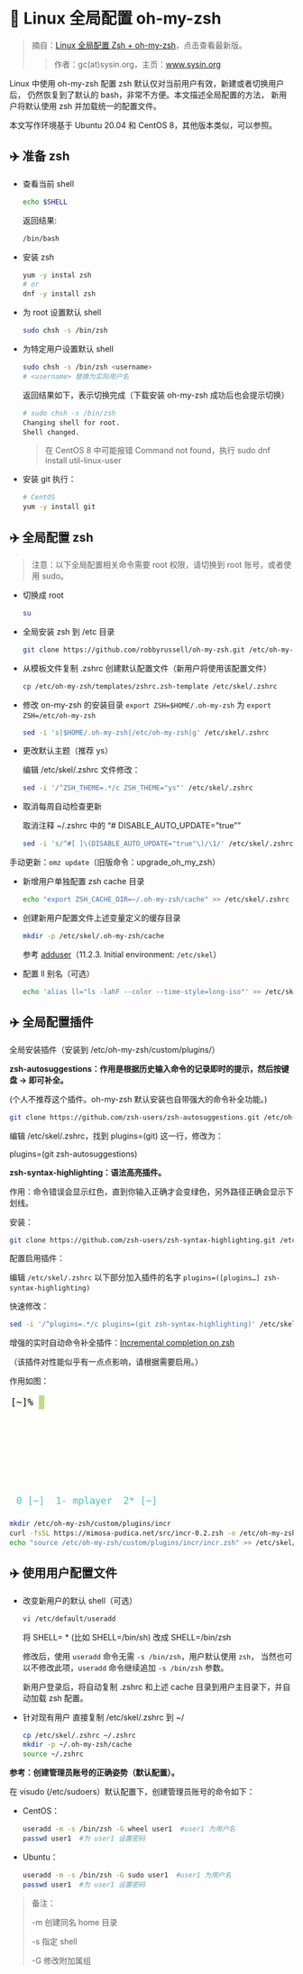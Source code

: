 # 🚀 Linux 全局配置 oh-my-zsh

> 摘自：[Linux 全局配置 Zsh + oh-my-zsh][link001]，点击查看最新版。
>
> > 作者：gc(at)sysin.org，主页：www.sysin.org

Linux 中使用 oh-my-zsh 配置 zsh 默认仅对当前用户有效，新建或者切换用户后，
仍然恢复到了默认的 bash，非常不方便。本文描述全局配置的方法，
新用户将默认使用 zsh 并加载统一的配置文件。

本文写作环境基于 Ubuntu 20.04 和 CentOS 8，其他版本类似，可以参照。

## ✈️ 准备 zsh

- 查看当前 shell

  ```bash
  echo $SHELL
  ```

  返回结果:

  ```bash
  /bin/bash
  ```

- 安装 zsh

  ```bash
  yum -y instal zsh
  # or
  dnf -y install zsh
  ```

- 为 root 设置默认 shell

  ```bash
  sudo chsh -s /bin/zsh
  ```

- 为特定用户设置默认 shell

  ```bash
  sudo chsh -s /bin/zsh <username>
  # <username> 替换为实际用户名
  ```

  返回结果如下，表示切换完成（下载安装 oh-my-zsh 成功后也会提示切换）

  ```bash
  # sudo chsh -s /bin/zsh
  Changing shell for root.
  Shell changed.
  ```

  > 在 CentOS 8 中可能报错 Command not found，执行 sudo dnf install util-linux-user

- 安装 git
  执行：

  ```bash
  # CentOS
  yum -y install git
  ```

## ✈️ 全局配置 zsh

> 注意：以下全局配置相关命令需要 root 权限，请切换到 root 账号，或者使用 sudo。

- 切换成 root

  ```bash
  su
  ```

- 全局安装 zsh 到 /etc 目录

  ```bash
  git clone https://github.com/robbyrussell/oh-my-zsh.git /etc/oh-my-zsh
  ```

- 从模板文件复制 .zshrc 创建默认配置文件（新用户将使用该配置文件）

  ```bash
  cp /etc/oh-my-zsh/templates/zshrc.zsh-template /etc/skel/.zshrc
  ```

- 修改 on-my-zsh 的安装目录 `export ZSH=$HOME/.oh-my-zsh` 为 `export ZSH=/etc/oh-my-zsh`

  ```bash
  sed -i 's|$HOME/.oh-my-zsh|/etc/oh-my-zsh|g' /etc/skel/.zshrc
  ```

- 更改默认主题（推荐 ys）

  编辑 /etc/skel/.zshrc 文件修改：

  ```bash
  sed -i '/^ZSH_THEME=.*/c ZSH_THEME="ys"' /etc/skel/.zshrc
  ```

- 取消每周自动检查更新

  取消注释 ~/.zshrc 中的 “# DISABLE_AUTO_UPDATE=”true””

  ```bash
  sed -i 's/^#[ ]\(DISABLE_AUTO_UPDATE="true"\)/\1/' /etc/skel/.zshrc
  ```

手动更新：`omz update`（旧版命令：upgrade_oh_my_zsh）

- 新增用户单独配置 zsh cache 目录

  ```bash
  echo "export ZSH_CACHE_DIR=~/.oh-my-zsh/cache" >> /etc/skel/.zshrc
  ```

- 创建新用户配置文件上述变量定义的缓存目录

  ```bash
  mkdir -p /etc/skel/.oh-my-zsh/cache
  ```

  参考 [adduser][link002]（11.2.3. Initial environment: `/etc/skel`）

- 配置 ll 别名（可选）

  ```bash
  echo 'alias ll="ls -lahF --color --time-style=long-iso"' >> /etc/skel/.zshrc
  ```

## ✈️ 全局配置插件

全局安装插件（安装到 /etc/oh-my-zsh/custom/plugins/）

**zsh-autosuggestions：作用是根据历史输入命令的记录即时的提示，然后按键盘 → 即可补全。**

(个人不推荐这个插件。oh-my-zsh 默认安装也自带强大的命令补全功能。)

```bash
git clone https://github.com/zsh-users/zsh-autosuggestions.git /etc/oh-my-zsh/custom/plugins/zsh-autosuggestions
```

编辑 /etc/skel/.zshrc，找到 plugins=(git) 这一行，修改为：

plugins=(git zsh-autosuggestions)

**zsh-syntax-highlighting：语法高亮插件。**

作用：命令错误会显示红色，直到你输入正确才会变绿色，另外路径正确会显示下划线。

安装：

```bash
git clone https://github.com/zsh-users/zsh-syntax-highlighting.git /etc/oh-my-zsh/custom/plugins/zsh-syntax-highlighting
```

配置启用插件：

编辑 `/etc/skel/.zshrc`
以下部分加入插件的名字
`plugins=([plugins…] zsh-syntax-highlighting)`

快速修改：

```bash
sed -i '/^plugins=.*/c plugins=(git zsh-syntax-highlighting)' /etc/skel/.zshrc
```

增强的实时自动命令补全插件：[Incremental completion on zsh][link003]

（该插件对性能似乎有一点点影响，请根据需要启用。）

作用如图：

![增强的实时自动命令补全插件：Incremental completion on zsh][link004]

```bash
mkdir /etc/oh-my-zsh/custom/plugins/incr
curl -fsSL https://mimosa-pudica.net/src/incr-0.2.zsh -o /etc/oh-my-zsh/custom/plugins/incr/incr.zsh
echo "source /etc/oh-my-zsh/custom/plugins/incr/incr.zsh" >> /etc/skel/.zshrc
```

## ✈️ 使用用户配置文件

- 改变新用户的默认 shell（可选）

  ```bash
  vi /etc/default/useradd
  ```

  将 SHELL= \* (比如 SHELL=/bin/sh) 改成 SHELL=/bin/zsh

  修改后，使用 `useradd` 命令无需 `-s /bin/zsh`，用户默认使用 `zsh`，
  当然也可以不修改此项，`useradd` 命令继续追加 `-s /bin/zsh` 参数。

  新用户登录后，将自动复制 .zshrc 和上述 cache 目录到用户主目录下，并自动加载
  zsh 配置。

- 针对现有用户
  直接复制 /etc/skel/.zshrc 到 ~/

  ```bash
  cp /etc/skel/.zshrc ~/.zshrc
  mkdir -p ~/.oh-my-zsh/cache
  source ~/.zshrc
  ```

**参考：创建管理员账号的正确姿势（默认配置）。**

在 visudo (/etc/sudoers）默认配置下，创建管理员账号的命令如下：

- CentOS：

  ```bash
  useradd -m -s /bin/zsh -G wheel user1  #user1 为用户名
  passwd user1  #为 user1 设置密码
  ```

- Ubuntu：

  ```bash
  useradd -m -s /bin/zsh -G sudo user1  #user1 为用户名
  passwd user1  #为 user1 设置密码
  ```

> 备注：
>
> -m 创建同名 home 目录
>
> -s 指定 shell
>
> -G 修改附加属组

[link001]: https://sysin.org/blog/linux-zsh-all/
[link002]: https://tldp.org/LDP/sag/html/adduser.html
[link003]: https://mimosa-pudica.net/zsh-incremental.html
[link004]: ./Atta/1010.Linux全局配置oh-my-zsh/001.gif
